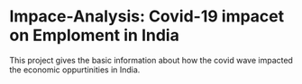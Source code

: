 # Impace-Analysis: Covid-19 impacet on Emploment in India

This project gives the basic information about how the covid wave impacted the economic oppurtinities in India.
